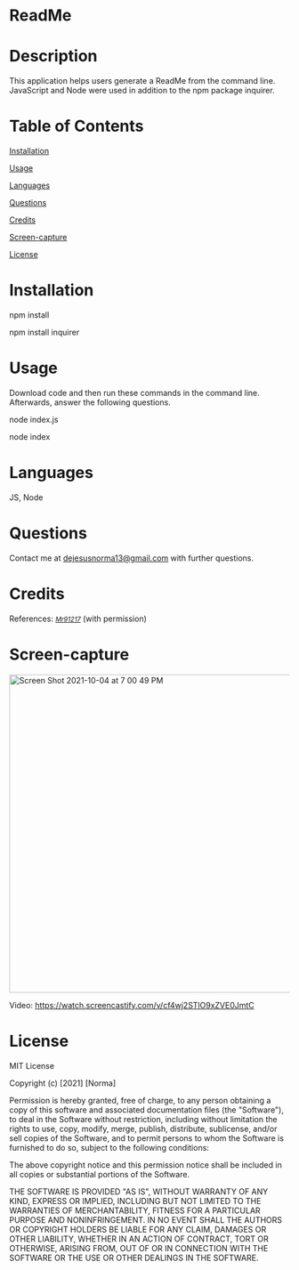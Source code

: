 # ReadMe

# Description
This application helps users generate a ReadMe from the command line. JavaScript and Node were used in addition to the npm package inquirer.

# Table of Contents  
[Installation](#installation)  

[Usage](#usage)  

[Languages](#languages)  

[Questions](#questions) 

[Credits](#credits) 

[Screen-capture](#screen-capture) 

[License](#license)

# Installation
npm install

npm install inquirer

# Usage
Download code and then run these commands in the command line. Afterwards, answer the following questions.

node index.js

node index

# Languages
JS, Node

# Questions
Contact me at dejesusnorma13@gmail.com with further questions.

# Credits
References: 
<small><i><a href='https://github.com/mr91217/Professional-README-Generatormr91217/'>Mr91217</a></i></small>
(with permission)

# Screen-capture
<img width="572" alt="Screen Shot 2021-10-04 at 7 00 49 PM" src="https://user-images.githubusercontent.com/69996896/135936281-f4cab684-6d75-4254-8aa5-75839cf9bdc2.png">

Video: https://watch.screencastify.com/v/cf4wj2STlO9xZVE0JmtC

# License
MIT License

Copyright (c) [2021] [Norma]

Permission is hereby granted, free of charge, to any person obtaining a copy
of this software and associated documentation files (the "Software"), to deal
in the Software without restriction, including without limitation the rights
to use, copy, modify, merge, publish, distribute, sublicense, and/or sell
copies of the Software, and to permit persons to whom the Software is
furnished to do so, subject to the following conditions:

The above copyright notice and this permission notice shall be included in all
copies or substantial portions of the Software.

THE SOFTWARE IS PROVIDED "AS IS", WITHOUT WARRANTY OF ANY KIND, EXPRESS OR
IMPLIED, INCLUDING BUT NOT LIMITED TO THE WARRANTIES OF MERCHANTABILITY,
FITNESS FOR A PARTICULAR PURPOSE AND NONINFRINGEMENT. IN NO EVENT SHALL THE
AUTHORS OR COPYRIGHT HOLDERS BE LIABLE FOR ANY CLAIM, DAMAGES OR OTHER
LIABILITY, WHETHER IN AN ACTION OF CONTRACT, TORT OR OTHERWISE, ARISING FROM,
OUT OF OR IN CONNECTION WITH THE SOFTWARE OR THE USE OR OTHER DEALINGS IN THE
SOFTWARE.

